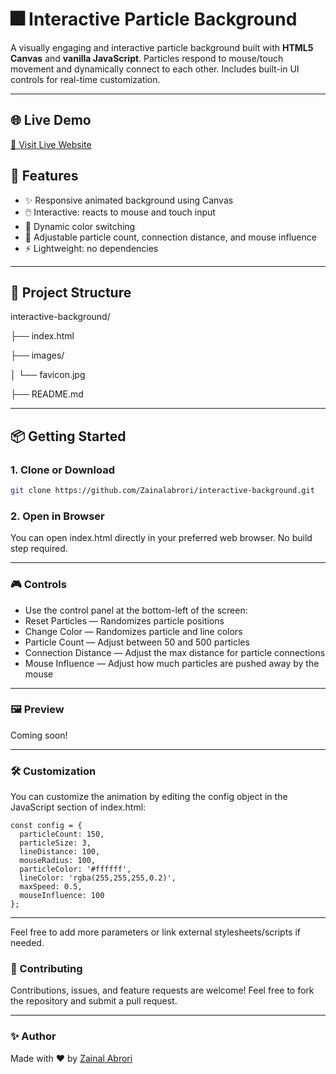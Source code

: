 # 🎆 Interactive Particle Background

A visually engaging and interactive particle background built with **HTML5 Canvas** and **vanilla JavaScript**. Particles respond to mouse/touch movement and dynamically connect to each other. Includes built-in UI controls for real-time customization.

---

## 🌐 Live Demo

[🔗 Visit Live Website](https://zainalabrori.github.io/interactive-background/)

## 🚀 Features

- ✨ Responsive animated background using Canvas
- 🖱️ Interactive: reacts to mouse and touch input
- 🎨 Dynamic color switching
- 🔧 Adjustable particle count, connection distance, and mouse influence
- ⚡ Lightweight: no dependencies

---

## 📂 Project Structure

interactive-background/

├── index.html

├── images/

│ └── favicon.jpg

├── README.md


---

## 📦 Getting Started

### 1. Clone or Download

```bash
git clone https://github.com/Zainalabrori/interactive-background.git
```

### 2. Open in Browser
You can open index.html directly in your preferred web browser. No build step required.

---

### 🎮 Controls
- Use the control panel at the bottom-left of the screen:
- Reset Particles — Randomizes particle positions
- Change Color — Randomizes particle and line colors
- Particle Count — Adjust between 50 and 500 particles
- Connection Distance — Adjust the max distance for particle connections
- Mouse Influence — Adjust how much particles are pushed away by the mouse

---

### 🖼️ Preview
Coming soon!

---

### 🛠️ Customization
You can customize the animation by editing the config object in the JavaScript section of index.html:
```
const config = {
  particleCount: 150,
  particleSize: 3,
  lineDistance: 100,
  mouseRadius: 100,
  particleColor: '#ffffff',
  lineColor: 'rgba(255,255,255,0.2)',
  maxSpeed: 0.5,
  mouseInfluence: 100
};
```

---

Feel free to add more parameters or link external stylesheets/scripts if needed.

### 🤝 Contributing
Contributions, issues, and feature requests are welcome!
Feel free to fork the repository and submit a pull request.

---

### ✨ Author

Made with ❤️ by [Zainal Abrori](https://www.linkedin.com/in/zainal-abrori-bb242829b/)

